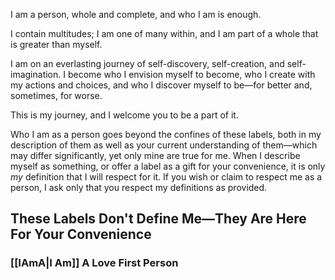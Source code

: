 I am a person, whole and complete, and who I am is enough.

I contain multitudes; I am one of many within, and I am part of a whole that is greater than myself.

I am on an everlasting journey of self-discovery, self-creation, and self-imagination. I become who I envision myself to become, who I create with my actions and choices, and who I discover myself to be—for better and, sometimes, for worse. 

This is my journey, and I welcome you to be a part of it.

Who I am as a person goes beyond the confines of these labels, both in my description of them as well as your current understanding of them—which may differ significantly, yet only mine are true for me. When I describe myself as something, or offer a label as a gift for your convenience, it is only *my* definition that I will respect for it. If you wish or claim to respect me as a person, I ask only that you respect my definitions as provided.

## These Labels Don't Define Me—They Are Here For Your Convenience

### [[IAmA|I Am]] A Love First Person
